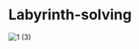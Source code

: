 # Labyrinth-solving

![1 (3)](https://user-images.githubusercontent.com/77071173/111710565-339fcc00-884a-11eb-8110-e866495f26ff.gif)
